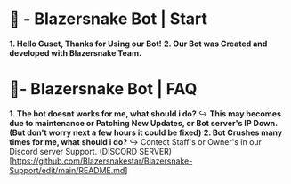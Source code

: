 # 🤖 - Blazersnake Bot | Start 

**1. Hello Guset, Thanks for Using our Bot!**
**2. Our Bot was Created and developed with Blazersnake Team.**

# 📌- Blazersnake Bot | FAQ

**1. The bot doesnt works for me, what should i do?**
   ↪ **This may becomes due to maintenance or Patching New Updates, or Bot server's IP Down. (But don't worry next a few hours it could be fixed)**
**2. Bot Crushes many times for me, what should i do?**
   ↪ Contect Staff's or Owner's in our Discord server Support. (DISCORD SERVER)[https://github.com/Blazersnakestar/Blazersnake-Support/edit/main/README.md]

